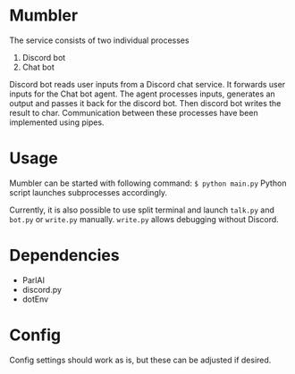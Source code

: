 # Mumbler

The service consists of two individual processes
1) Discord bot
2) Chat bot

Discord bot reads user inputs from a Discord chat service. It forwards user inputs
for the Chat bot agent. The agent processes inputs, generates an output and 
passes it back for the discord bot. Then discord bot writes the result to char.
Communication between these processes have been implemented using pipes.

# Usage
Mumbler can be started with following command: `$ python main.py`
Python script launches subprocesses accordingly.

Currently, it is also possible to use split terminal and launch
`talk.py` and `bot.py` or `write.py` manually. `write.py` allows
debugging without Discord.

# Dependencies
* ParlAI
* discord.py
* dotEnv

# Config
Config settings should work as is, but these can be adjusted if desired.